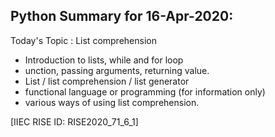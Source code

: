 ## Python Summary for 16-Apr-2020:

Today's Topic : List comprehension
- Introduction to lists, while and for loop
- unction, passing arguments, returning value.
- List / list comprehension / list generator
- functional language or programming (for information only)
- various ways of using list comprehension.

[IIEC RISE ID: RISE2020_71_6_1]
